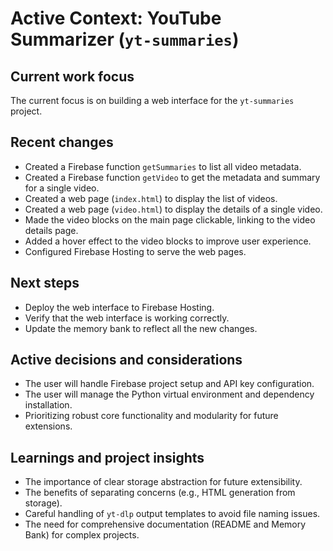 # Active Context: YouTube Summarizer (`yt-summaries`)

## Current work focus
The current focus is on building a web interface for the `yt-summaries` project.

## Recent changes
-   Created a Firebase function `getSummaries` to list all video metadata.
-   Created a Firebase function `getVideo` to get the metadata and summary for a single video.
-   Created a web page (`index.html`) to display the list of videos.
-   Created a web page (`video.html`) to display the details of a single video.
-   Made the video blocks on the main page clickable, linking to the video details page.
-   Added a hover effect to the video blocks to improve user experience.
-   Configured Firebase Hosting to serve the web pages.

## Next steps
-   Deploy the web interface to Firebase Hosting.
-   Verify that the web interface is working correctly.
-   Update the memory bank to reflect all the new changes.

## Active decisions and considerations
-   The user will handle Firebase project setup and API key configuration.
-   The user will manage the Python virtual environment and dependency installation.
-   Prioritizing robust core functionality and modularity for future extensions.

## Learnings and project insights
-   The importance of clear storage abstraction for future extensibility.
-   The benefits of separating concerns (e.g., HTML generation from storage).
-   Careful handling of `yt-dlp` output templates to avoid file naming issues.
-   The need for comprehensive documentation (README and Memory Bank) for complex projects.
